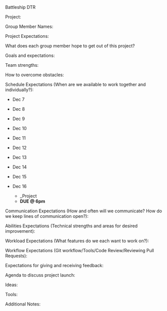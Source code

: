 
Battleship DTR

Project:

Group Member Names:

Project Expectations:

What does each group member hope to get out of this project?

Goals and expectations:

Team strengths:

How to overcome obstacles:

Schedule Expectations (When are we available to work together and individually?):
  * Dec 7     
  
  * Dec 8
  
  * Dec 9
  
  * Dec 10
  
  * Dec 11
  
  * Dec 12
  
  * Dec 13
  
  * Dec 14
  
  * Dec 15
  
  * Dec 16
    * _Project
    * __DUE @ 6pm__

Communication Expectations (How and often will we communicate? How do we keep lines of communication open?):

Abilities Expectations (Technical strengths and areas for desired improvement):

Workload Expectations (What features do we each want to work on?):

Workflow Expectations (Git workflow/Tools/Code Review/Reviewing Pull Requests):

Expectations for giving and receiving feedback:

Agenda to discuss project launch:

Ideas:

Tools:

Additional Notes:
